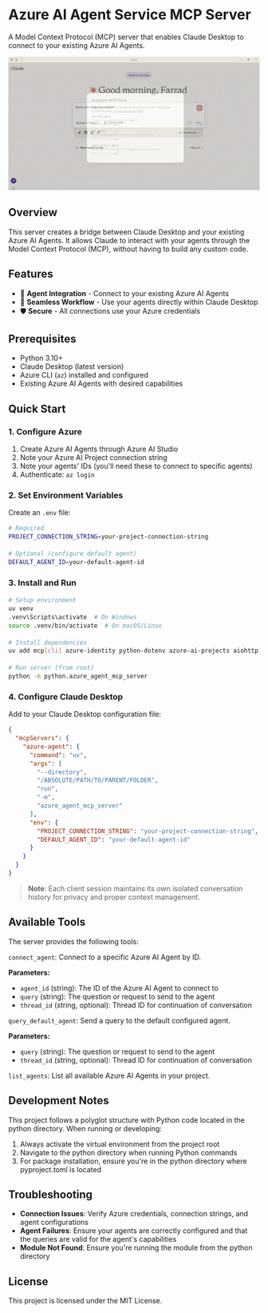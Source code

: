 # Azure AI Agent Service MCP Server

A Model Context Protocol (MCP) server that enables Claude Desktop to connect to your existing Azure AI Agents.

![demo](img/mcp-azs.gif)

## Overview

This server creates a bridge between Claude Desktop and your existing Azure AI Agents. It allows Claude to interact with your agents through the Model Context Protocol (MCP), without having to build any custom code.

## Features

- 🤖 **Agent Integration** - Connect to your existing Azure AI Agents
- 🔄 **Seamless Workflow** - Use your agents directly within Claude Desktop
- 🛡️ **Secure** - All connections use your Azure credentials

## Prerequisites

- Python 3.10+
- Claude Desktop (latest version)
- Azure CLI (`az`) installed and configured
- Existing Azure AI Agents with desired capabilities

## Quick Start

### 1. Configure Azure

1. Create Azure AI Agents through Azure AI Studio
2. Note your Azure AI Project connection string
3. Note your agents' IDs (you'll need these to connect to specific agents)
4. Authenticate: `az login`

### 2. Set Environment Variables

Create an `.env` file:

```bash
# Required
PROJECT_CONNECTION_STRING=your-project-connection-string

# Optional (configure default agent)
DEFAULT_AGENT_ID=your-default-agent-id
```

### 3. Install and Run

```bash
# Setup environment
uv venv
.venv\Scripts\activate  # On Windows
source .venv/bin/activate  # On macOS/Linux

# Install dependencies
uv add mcp[cli] azure-identity python-dotenv azure-ai-projects aiohttp

# Run server (from root)
python -m python.azure_agent_mcp_server
```

### 4. Configure Claude Desktop

Add to your Claude Desktop configuration file:

```json
{
  "mcpServers": {
    "azure-agent": {
      "command": "uv",
      "args": [
        "--directory",
        "/ABSOLUTE/PATH/TO/PARENT/FOLDER",
        "run",
        "-m",
        "azure_agent_mcp_server"
      ],
      "env": {
        "PROJECT_CONNECTION_STRING": "your-project-connection-string",
        "DEFAULT_AGENT_ID": "your-default-agent-id"
      }
    }
  }
}
```
> **Note**: Each client session maintains its own isolated conversation history for privacy and proper context management.

## Available Tools

The server provides the following tools:

`connect_agent`: Connect to a specific Azure AI Agent by ID.

**Parameters:**

- `agent_id` (string): The ID of the Azure AI Agent to connect to
- `query` (string): The question or request to send to the agent
- `thread_id` (string, optional): Thread ID for continuation of conversation

`query_default_agent`: Send a query to the default configured agent.

**Parameters:**

- `query` (string): The question or request to send to the agent
- `thread_id` (string, optional): Thread ID for continuation of conversation

`list_agents`: List all available Azure AI Agents in your project.

## Development Notes
This project follows a polyglot structure with Python code located in the python directory. When running or developing:

1. Always activate the virtual environment from the project root
2. Navigate to the python directory when running Python commands
3. For package installation, ensure you're in the python directory where pyproject.toml is located

## Troubleshooting

- **Connection Issues**: Verify Azure credentials, connection strings, and agent configurations
- **Agent Failures**: Ensure your agents are correctly configured and that the queries are valid for the agent's capabilities
- **Module Not Found**: Ensure you're running the module from the python directory

## License

This project is licensed under the MIT License.
